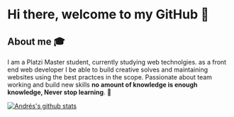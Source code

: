 # Hi there, welcome to my GitHub 👋

## About me :mortar_board:
I am a Platzi Master student, currently studying web technolgies. as a front end web developer I be able to build creative solves and maintaining websites using the best practces in the scope. Passionate about team working and build new skills 
**no amount of knowledge is enough knowledge, Never stop learning**. 🧠


[![Andrés's github stats](https://github-readme-stats.vercel.app/api?username=rulo-code)](https://github.com/anuraghazra/github-readme-stats)

<!--
**rulo-code/rulo-code** is a ✨ _special_ ✨ repository because its `README.md` (this file) appears on your GitHub profile.

Here are some ideas to get you started:

- 🔭 I’m currently working on ...
- 🌱 I’m currently learning ...
- 👯 I’m looking to collaborate on ...
- 🤔 I’m looking for help with ...
- 💬 Ask me about ...
- 📫 How to reach me: ...
- 😄 Pronouns: ...
- ⚡ Fun fact: ...
-->
